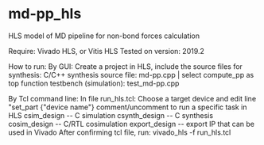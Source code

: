 # md-pp_hls
HLS model of MD pipeline for non-bond forces calculation

Require: Vivado HLS, or Vitis HLS
Tested on version: 2019.2

How to run:
By GUI: Create a project in HLS, include the source files for synthesis:
  C/C++ synthesis source file: md-pp.cpp | select compute_pp as top function
  testbench (simulation): test_md-pp.cpp
  
By Tcl command line: 
  In file run_hls.tcl:
    Choose a target device and edit line "set_part {"device name"} 
    comment/uncomment to run a specific task in HLS
      csim_design -- C simulation
      csynth_design -- C synthesis
      cosim_design -- C/RTL cosimulation
      export_design -- export IP that can be used in Vivado
  After confirming tcl file, run: vivado_hls -f run_hls.tcl
